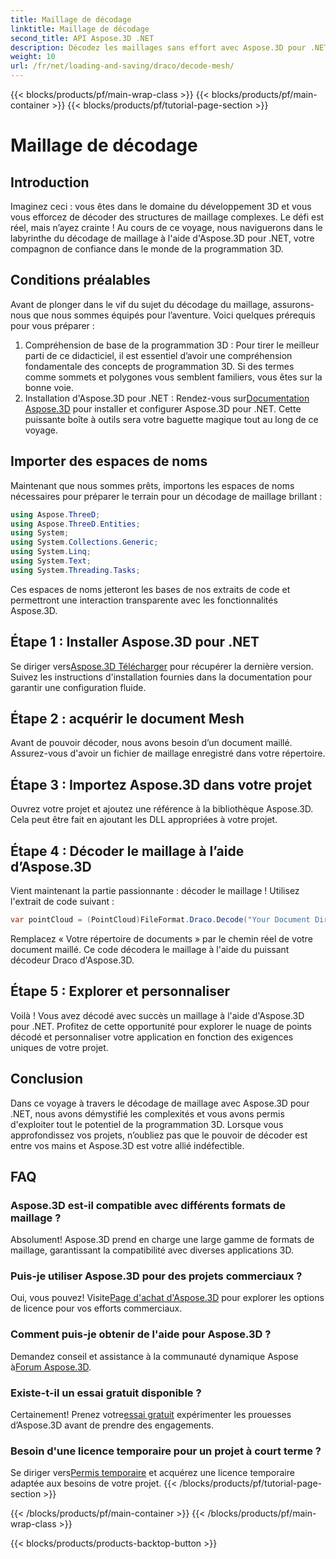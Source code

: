 ```yaml
---
title: Maillage de décodage
linktitle: Maillage de décodage
second_title: API Aspose.3D .NET
description: Décodez les maillages sans effort avec Aspose.3D pour .NET. Votre passerelle vers une programmation 3D transparente. Explorez, personnalisez et élevez vos projets.
weight: 10
url: /fr/net/loading-and-saving/draco/decode-mesh/
---
```


{{< blocks/products/pf/main-wrap-class >}}
{{< blocks/products/pf/main-container >}}
{{< blocks/products/pf/tutorial-page-section >}}

# Maillage de décodage

## Introduction
Imaginez ceci : vous êtes dans le domaine du développement 3D et vous vous efforcez de décoder des structures de maillage complexes. Le défi est réel, mais n’ayez crainte ! Au cours de ce voyage, nous naviguerons dans le labyrinthe du décodage de maillage à l'aide d'Aspose.3D pour .NET, votre compagnon de confiance dans le monde de la programmation 3D.
## Conditions préalables
Avant de plonger dans le vif du sujet du décodage du maillage, assurons-nous que nous sommes équipés pour l’aventure. Voici quelques prérequis pour vous préparer :
1. Compréhension de base de la programmation 3D :
   Pour tirer le meilleur parti de ce didacticiel, il est essentiel d’avoir une compréhension fondamentale des concepts de programmation 3D. Si des termes comme sommets et polygones vous semblent familiers, vous êtes sur la bonne voie.
2. Installation d'Aspose.3D pour .NET :
    Rendez-vous sur[Documentation Aspose.3D](https://reference.aspose.com/3d/net/) pour installer et configurer Aspose.3D pour .NET. Cette puissante boîte à outils sera votre baguette magique tout au long de ce voyage.
## Importer des espaces de noms
Maintenant que nous sommes prêts, importons les espaces de noms nécessaires pour préparer le terrain pour un décodage de maillage brillant :
```csharp
using Aspose.ThreeD;
using Aspose.ThreeD.Entities;
using System;
using System.Collections.Generic;
using System.Linq;
using System.Text;
using System.Threading.Tasks;
```
Ces espaces de noms jetteront les bases de nos extraits de code et permettront une interaction transparente avec les fonctionnalités Aspose.3D.
## Étape 1 : Installer Aspose.3D pour .NET
   
 Se diriger vers[Aspose.3D Télécharger](https://releases.aspose.com/3d/net/) pour récupérer la dernière version. Suivez les instructions d'installation fournies dans la documentation pour garantir une configuration fluide.
## Étape 2 : acquérir le document Mesh
Avant de pouvoir décoder, nous avons besoin d’un document maillé. Assurez-vous d'avoir un fichier de maillage enregistré dans votre répertoire.
## Étape 3 : Importez Aspose.3D dans votre projet
Ouvrez votre projet et ajoutez une référence à la bibliothèque Aspose.3D. Cela peut être fait en ajoutant les DLL appropriées à votre projet.
## Étape 4 : Décoder le maillage à l’aide d’Aspose.3D
Vient maintenant la partie passionnante : décoder le maillage ! Utilisez l'extrait de code suivant :
```csharp
var pointCloud = (PointCloud)FileFormat.Draco.Decode("Your Document Directory" + "point_cloud_no_qp.drc");
```
Remplacez « Votre répertoire de documents » par le chemin réel de votre document maillé. Ce code décodera le maillage à l'aide du puissant décodeur Draco d'Aspose.3D.
## Étape 5 : Explorer et personnaliser
Voilà ! Vous avez décodé avec succès un maillage à l'aide d'Aspose.3D pour .NET. Profitez de cette opportunité pour explorer le nuage de points décodé et personnaliser votre application en fonction des exigences uniques de votre projet.
## Conclusion
Dans ce voyage à travers le décodage de maillage avec Aspose.3D pour .NET, nous avons démystifié les complexités et vous avons permis d'exploiter tout le potentiel de la programmation 3D. Lorsque vous approfondissez vos projets, n’oubliez pas que le pouvoir de décoder est entre vos mains et Aspose.3D est votre allié indéfectible.
## FAQ
### Aspose.3D est-il compatible avec différents formats de maillage ?
Absolument! Aspose.3D prend en charge une large gamme de formats de maillage, garantissant la compatibilité avec diverses applications 3D.
### Puis-je utiliser Aspose.3D pour des projets commerciaux ?
 Oui, vous pouvez! Visite[Page d'achat d'Aspose.3D](https://purchase.aspose.com/buy) pour explorer les options de licence pour vos efforts commerciaux.
### Comment puis-je obtenir de l'aide pour Aspose.3D ?
 Demandez conseil et assistance à la communauté dynamique Aspose à[Forum Aspose.3D](https://forum.aspose.com/c/3d/18).
### Existe-t-il un essai gratuit disponible ?
 Certainement! Prenez votre[essai gratuit](https://releases.aspose.com/) expérimenter les prouesses d’Aspose.3D avant de prendre des engagements.
### Besoin d'une licence temporaire pour un projet à court terme ?
 Se diriger vers[Permis temporaire](https://purchase.aspose.com/temporary-license/) et acquérez une licence temporaire adaptée aux besoins de votre projet.
{{< /blocks/products/pf/tutorial-page-section >}}

{{< /blocks/products/pf/main-container >}}
{{< /blocks/products/pf/main-wrap-class >}}

{{< blocks/products/products-backtop-button >}}
